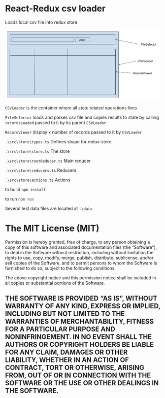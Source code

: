 # React-Redux csv loader

Loads local csv file into redux store

![](https://github.com/cmeegamarachchi/react-redux-csv-loader/raw/master/data/diagram.png)

`CSVLoader` is the container where all state related operations lives

`FileSelector` loads and parses csv file and copies results to state by calling `recordsLoaded` passed to it by its parent `CSVLoader`

`RecordViewer` display x number of records passed to it by `CSVLoader`

`.\src\store\types.ts` Defines shape for redux-store

`.\src\store\store.ts` The store

`.\src\store\rootReducer.ts` Main reducer

`.\src\store\reducers.ts` Reducers

`.\src\store\actions.ts` Actions

to build `npm install`

to run `npm run`

Several test data files are located at `.\data`

The MIT License (MIT)
=====================

Permission is hereby granted, free of charge, to any person
obtaining a copy of this software and associated documentation
files (the “Software”), to deal in the Software without
restriction, including without limitation the rights to use,
copy, modify, merge, publish, distribute, sublicense, and/or sell
copies of the Software, and to permit persons to whom the
Software is furnished to do so, subject to the following
conditions:

The above copyright notice and this permission notice shall be
included in all copies or substantial portions of the Software.

THE SOFTWARE IS PROVIDED “AS IS”, WITHOUT WARRANTY OF ANY KIND,
EXPRESS OR IMPLIED, INCLUDING BUT NOT LIMITED TO THE WARRANTIES
OF MERCHANTABILITY, FITNESS FOR A PARTICULAR PURPOSE AND
NONINFRINGEMENT. IN NO EVENT SHALL THE AUTHORS OR COPYRIGHT
HOLDERS BE LIABLE FOR ANY CLAIM, DAMAGES OR OTHER LIABILITY,
WHETHER IN AN ACTION OF CONTRACT, TORT OR OTHERWISE, ARISING
FROM, OUT OF OR IN CONNECTION WITH THE SOFTWARE OR THE USE OR
OTHER DEALINGS IN THE SOFTWARE.
-
